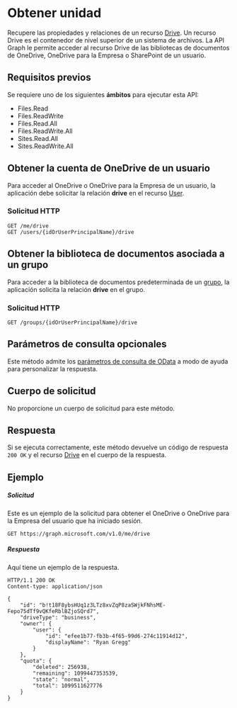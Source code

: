 # <a name="get-drive"></a>Obtener unidad

Recupere las propiedades y relaciones de un recurso [Drive](../resources/drive.md). Un recurso Drive es el contenedor de nivel superior de un sistema de archivos. La API Graph le permite acceder al recurso Drive de las bibliotecas de documentos de OneDrive, OneDrive para la Empresa o SharePoint de un usuario.

## <a name="prerequisites"></a>Requisitos previos

Se requiere uno de los siguientes **ámbitos** para ejecutar esta API:

* Files.Read
* Files.ReadWrite
* Files.Read.All
* Files.ReadWrite.All
* Sites.Read.All
* Sites.ReadWrite.All

## <a name="get-a-users-onedrive"></a>Obtener la cuenta de OneDrive de un usuario

Para acceder al OneDrive o OneDrive para la Empresa de un usuario, la aplicación debe solicitar la relación **drive** en el recurso [User](../resources/user.md).

### <a name="http-request"></a>Solicitud HTTP

<!-- { "blockType": "ignored" } -->

```http
GET /me/drive
GET /users/{idOrUserPrincipalName}/drive
```

## <a name="get-the-document-library-associated-with-a-group"></a>Obtener la biblioteca de documentos asociada a un grupo

Para acceder a la biblioteca de documentos predeterminada de un [grupo](../resources/group.md), la aplicación solicita la relación **drive** en el grupo.

### <a name="http-request"></a>Solicitud HTTP

<!-- { "blockType": "ignored" } -->

```http
GET /groups/{idOrUserPrincipalName}/drive
```


## <a name="optional-query-parameters"></a>Parámetros de consulta opcionales

Este método admite los [parámetros de consulta de OData](http://developer.microsoft.com/en-us/graph/docs/overview/query_parameters) a modo de ayuda para personalizar la respuesta.

## <a name="request-body"></a>Cuerpo de solicitud

No proporcione un cuerpo de solicitud para este método.

## <a name="response"></a>Respuesta

Si se ejecuta correctamente, este método devuelve un código de respuesta `200 OK` y el recurso [Drive](../resources/drive.md) en el cuerpo de la respuesta.

## <a name="example"></a>Ejemplo

##### <a name="request"></a>Solicitud

Este es un ejemplo de la solicitud para obtener el OneDrive o OneDrive para la Empresa del usuario que ha iniciado sesión.

<!-- {
  "blockType": "request",
  "name": "get_drive"
}-->
```http
GET https://graph.microsoft.com/v1.0/me/drive
```

##### <a name="response"></a>Respuesta

Aquí tiene un ejemplo de la respuesta.

<!-- {
  "blockType": "response",
  "truncated": true,
  "@odata.type": "microsoft.graph.drive"
} -->
```http
HTTP/1.1 200 OK
Content-type: application/json

{
    "id": "b!t18F8ybsHUq1z3LTz8xvZqP8zaSWjkFNhsME-Fepo75dTf9vQKfeRblBZjoSQrd7",
    "driveType": "business",    
    "owner": {
        "user": {
            "id": "efee1b77-fb3b-4f65-99d6-274c11914d12",
            "displayName": "Ryan Gregg"
        }
    },
    "quota": {
        "deleted": 256938,
        "remaining": 1099447353539,
        "state": "normal",
        "total": 1099511627776
    }
}
```

<!-- uuid: 8fcb5dbc-d5aa-4681-8e31-b001d5168d79
2015-10-25 14:57:30 UTC -->
<!-- {
  "type": "#page.annotation",
  "description": "Get metadata for a OneDrive, OneDrive for Business, or Office 365 group drive",
  "keywords": "drive,onedrive,default drive,group drive",
  "section": "documentation",
  "tocPath": "OneDrive/Drive/Get Drive"
}-->
